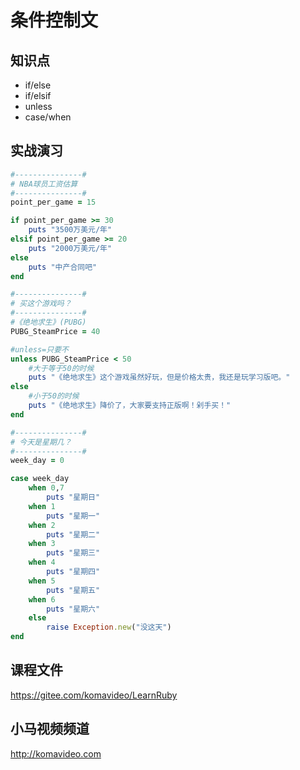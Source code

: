 条件控制文
=========

## 知识点

* if/else
* if/elsif
* unless
* case/when

## 实战演习

~~~ruby
#---------------#
# NBA球员工资估算
#---------------#
point_per_game = 15

if point_per_game >= 30
    puts "3500万美元/年"
elsif point_per_game >= 20
    puts "2000万美元/年"
else
    puts "中产合同吧"
end

#---------------#
# 买这个游戏吗？
#---------------#
#《绝地求生》(PUBG) 
PUBG_SteamPrice = 40

#unless=只要不
unless PUBG_SteamPrice < 50
    #大于等于50的时候
    puts "《绝地求生》这个游戏虽然好玩，但是价格太贵，我还是玩学习版吧。"
else
    #小于50的时候
    puts "《绝地求生》降价了，大家要支持正版啊！剁手买！"
end

#---------------#
# 今天是星期几？
#---------------#
week_day = 0

case week_day
    when 0,7
        puts "星期日"
    when 1
        puts "星期一"
    when 2
        puts "星期二"
    when 3
        puts "星期三"
    when 4
        puts "星期四"
    when 5
        puts "星期五"
    when 6 
        puts "星期六"
    else
        raise Exception.new("没这天")
end
~~~

## 课程文件

https://gitee.com/komavideo/LearnRuby

## 小马视频频道

http://komavideo.com
